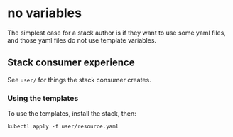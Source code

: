 # no variables

The simplest case for a stack author is if they want to use some yaml
files, and those yaml files do not use template variables.

## Stack consumer experience

See `user/` for things the stack consumer creates.

### Using the templates

To use the templates, install the stack, then:

```
kubectl apply -f user/resource.yaml
```
